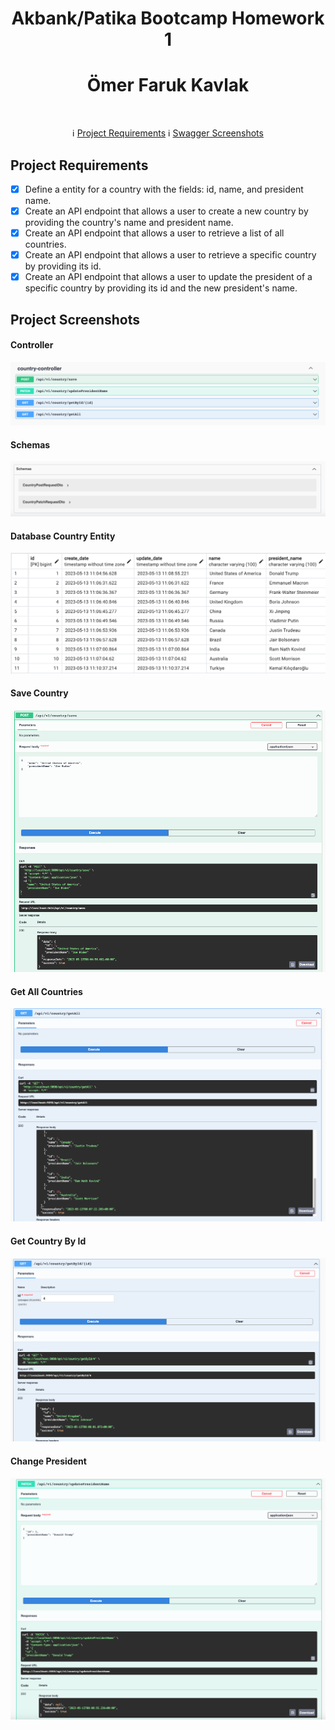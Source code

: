 # 
<h1 align="center">Akbank/Patika Bootcamp Homework 1</h1>
<h1 align="center">Ömer Faruk Kavlak</h1><br>

 <p align="center">
  &#8505; <a href="#project-requirements">Project Requirements</a> 
  &#8505; <a href="#swagger-screenshots">Swagger Screenshots</a> 
</p>

## Project Requirements

- [x] Define a entity for a country with the fields: id, name, and president name.
- [x] Create an API endpoint that allows a user to create a new country by providing the country's name and president name.
- [x] Create an API endpoint that allows a user to retrieve a list of all countries.
- [x] Create an API endpoint that allows a user to retrieve a specific country by providing its id.
- [x] Create an API endpoint that allows a user to update the president of a specific country by providing its id and the new president's name.

## Project Screenshots
#### Controller
<img src="https://github.com/Akbank-Patika-dev-Java-Spring-Bootcamp/homework-1-farukkavlak/blob/main/ReadmeScreenshots/Controller.png"></img>
#### Schemas
<img src="https://github.com/Akbank-Patika-dev-Java-Spring-Bootcamp/homework-1-farukkavlak/blob/main/ReadmeScreenshots/Schemas.png"></img>
#### Database Country Entity
<img src="https://github.com/Akbank-Patika-dev-Java-Spring-Bootcamp/homework-1-farukkavlak/blob/main/ReadmeScreenshots/DB.png"></img>

#### Save Country
<img src="https://github.com/Akbank-Patika-dev-Java-Spring-Bootcamp/homework-1-farukkavlak/blob/main/ReadmeScreenshots/Save%20Request.png"></img>
#### Get All Countries 
<img src="https://github.com/Akbank-Patika-dev-Java-Spring-Bootcamp/homework-1-farukkavlak/blob/main/ReadmeScreenshots/Get%20All.png"></img>
#### Get Country By Id
<img src="https://github.com/Akbank-Patika-dev-Java-Spring-Bootcamp/homework-1-farukkavlak/blob/main/ReadmeScreenshots/Get%20By%20Id.png"></img>
#### Change President
<img src="https://github.com/Akbank-Patika-dev-Java-Spring-Bootcamp/homework-1-farukkavlak/blob/main/ReadmeScreenshots/Update%20President%20Name.png"></img>
